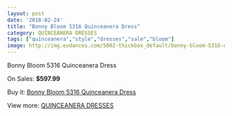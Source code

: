 ```yaml
---
layout: post
date: '2018-02-24'
title: "Bonny Bloom 5316 Quinceanera Dress"
category: QUINCEANERA DRESSES
tags: ["quinceanera","style","dresses","sale","bloom"]
image: http://img.eudances.com/5002-thickbox_default/bonny-bloom-5316-quinceanera-dress.jpg
---
```

Bonny Bloom 5316 Quinceanera Dress

On Sales: **$597.99**
<a href="https://www.eudances.com/en/quinceanera-dresses/1689-bonny-bloom-5316-quinceanera-dress.html"><amp-img layout="responsive" width="600" height="600" src="//img.eudances.com/5002-thickbox_default/bonny-bloom-5316-quinceanera-dress.jpg" alt="Bonny Bloom 5316 Quinceanera Dress 0" /></a>
<a href="https://www.eudances.com/en/quinceanera-dresses/1689-bonny-bloom-5316-quinceanera-dress.html"><amp-img layout="responsive" width="600" height="600" src="//img.eudances.com/5004-thickbox_default/bonny-bloom-5316-quinceanera-dress.jpg" alt="Bonny Bloom 5316 Quinceanera Dress 1" /></a>
<a href="https://www.eudances.com/en/quinceanera-dresses/1689-bonny-bloom-5316-quinceanera-dress.html"><amp-img layout="responsive" width="600" height="600" src="//img.eudances.com/5003-thickbox_default/bonny-bloom-5316-quinceanera-dress.jpg" alt="Bonny Bloom 5316 Quinceanera Dress 2" /></a>

Buy it: [Bonny Bloom 5316 Quinceanera Dress](https://www.eudances.com/en/quinceanera-dresses/1689-bonny-bloom-5316-quinceanera-dress.html "Bonny Bloom 5316 Quinceanera Dress")

View more: [QUINCEANERA DRESSES](https://www.eudances.com/en/17-quinceanera-dresses "QUINCEANERA DRESSES")